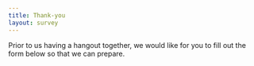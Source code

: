 ```yaml
---
title: Thank-you
layout: survey
---
```


Prior to us having a hangout together, we would like for you to fill out the form below so that we can prepare.